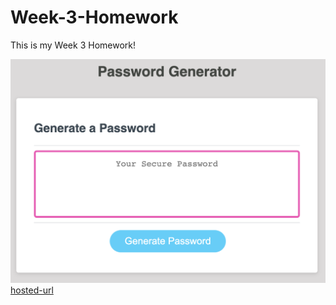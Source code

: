 # Week-3-Homework
This is my Week 3 Homework!

![Photo 1](./PasswordGeneratorPic.png)
[hosted-url](https://celestealexmoore.github.io/Week-3-Homework/)